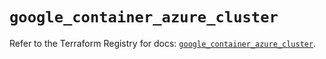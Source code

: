# `google_container_azure_cluster`

Refer to the Terraform Registry for docs: [`google_container_azure_cluster`](https://registry.terraform.io/providers/hashicorp/google/5.25.0/docs/resources/container_azure_cluster).
